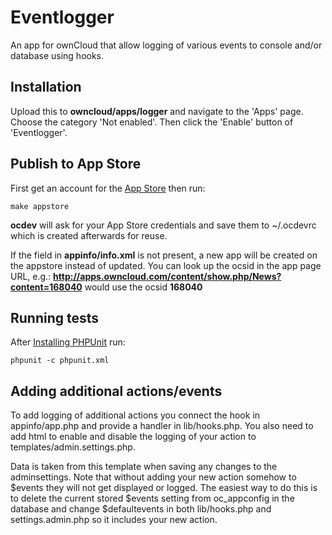 # Eventlogger
An app for ownCloud that allow logging of various events to console and/or database using hooks.

## Installation
Upload this to **owncloud/apps/logger** and navigate to the 'Apps' page. Choose the category 'Not enabled'. Then click the 'Enable' button of 'Eventlogger'.

## Publish to App Store
First get an account for the [App Store](http://apps.owncloud.com/) then run:

    make appstore

**ocdev** will ask for your App Store credentials and save them to ~/.ocdevrc which is created afterwards for reuse.

If the <ocsid> field in **appinfo/info.xml** is not present, a new app will be created on the appstore instead of updated. You can look up the ocsid in the app page URL, e.g.: **http://apps.owncloud.com/content/show.php/News?content=168040** would use the ocsid **168040**

## Running tests
After [Installing PHPUnit](http://phpunit.de/getting-started.html) run:

    phpunit -c phpunit.xml

## Adding additional actions/events
To add logging of additional actions you connect the hook in appinfo/app.php and provide a handler in lib/hooks.php.
You also need to add html to enable and disable the logging of your action to templates/admin.settings.php. 

Data is taken from this template when saving any changes to the adminsettings. Note that without adding your new action somehow to $events they will not get displayed or logged.
The easiest way to do this is to delete the current stored $events setting from oc_appconfig in the database and change $defaultevents in both lib/hooks.php and settings.admin.php so it includes your new action.
